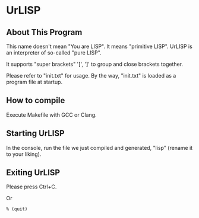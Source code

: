 # UrLISP

## About This Program

This name doesn't mean "You are LISP".
It means "primitive LISP".
UrLISP is an interpreter of so-called "pure LISP".

It supports "super brackets" '[', ']' to group and close brackets together.

Please refer to "init.txt" for usage.
By the way, "init.txt" is loaded as a program file at startup.

## How to compile

Execute Makefile with GCC or Clang.

## Starting UrLISP

In the console, run the file we just compiled and generated, "lisp" (rename it to your liking).

## Exiting UrLISP

Please press Ctrl+C.

Or

    % (quit)
